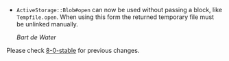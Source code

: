 *   `ActiveStorage::Blob#open` can now be used without passing a block, like `Tempfile.open`. When using this form the
    returned temporary file must be unlinked manually.

    *Bart de Water*

Please check [8-0-stable](https://github.com/rails/rails/blob/8-0-stable/activestorage/CHANGELOG.md) for previous changes.
